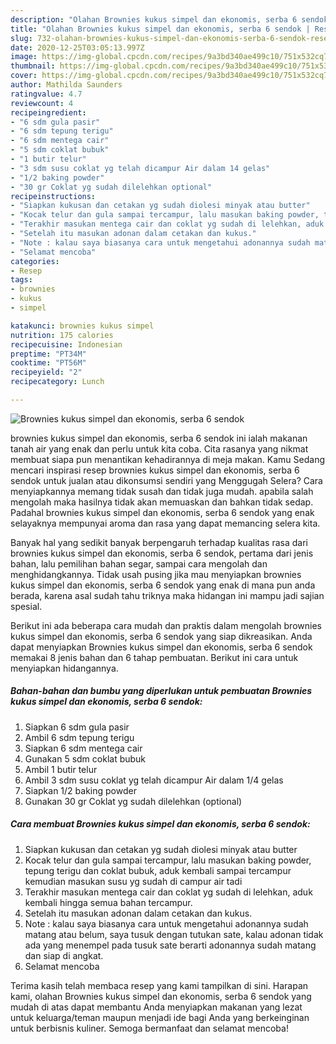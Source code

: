 ```yaml
---
description: "Olahan Brownies kukus simpel dan ekonomis, serba 6 sendok | Resep Bumbu Brownies kukus simpel dan ekonomis, serba 6 sendok Yang Enak Dan Mudah"
title: "Olahan Brownies kukus simpel dan ekonomis, serba 6 sendok | Resep Bumbu Brownies kukus simpel dan ekonomis, serba 6 sendok Yang Enak Dan Mudah"
slug: 732-olahan-brownies-kukus-simpel-dan-ekonomis-serba-6-sendok-resep-bumbu-brownies-kukus-simpel-dan-ekonomis-serba-6-sendok-yang-enak-dan-mudah
date: 2020-12-25T03:05:13.997Z
image: https://img-global.cpcdn.com/recipes/9a3bd340ae499c10/751x532cq70/brownies-kukus-simpel-dan-ekonomis-serba-6-sendok-foto-resep-utama.jpg
thumbnail: https://img-global.cpcdn.com/recipes/9a3bd340ae499c10/751x532cq70/brownies-kukus-simpel-dan-ekonomis-serba-6-sendok-foto-resep-utama.jpg
cover: https://img-global.cpcdn.com/recipes/9a3bd340ae499c10/751x532cq70/brownies-kukus-simpel-dan-ekonomis-serba-6-sendok-foto-resep-utama.jpg
author: Mathilda Saunders
ratingvalue: 4.7
reviewcount: 4
recipeingredient:
- "6 sdm gula pasir"
- "6 sdm tepung terigu"
- "6 sdm mentega cair"
- "5 sdm coklat bubuk"
- "1 butir telur"
- "3 sdm susu coklat yg telah dicampur Air dalam 14 gelas"
- "1/2 baking powder"
- "30 gr Coklat yg sudah dilelehkan optional"
recipeinstructions:
- "Siapkan kukusan dan cetakan yg sudah diolesi minyak atau butter"
- "Kocak telur dan gula sampai tercampur, lalu masukan baking powder, tepung terigu dan coklat bubuk, aduk kembali sampai tercampur kemudian masukan susu yg sudah di campur air tadi"
- "Terakhir masukan mentega cair dan coklat yg sudah di lelehkan, aduk kembali hingga semua bahan tercampur."
- "Setelah itu masukan adonan dalam cetakan dan kukus."
- "Note : kalau saya biasanya cara untuk mengetahui adonannya sudah matang atau belum, saya tusuk dengan tutukan sate, kalau adonan tidak ada yang menempel pada tusuk sate berarti adonannya sudah matang dan siap di angkat."
- "Selamat mencoba"
categories:
- Resep
tags:
- brownies
- kukus
- simpel

katakunci: brownies kukus simpel 
nutrition: 175 calories
recipecuisine: Indonesian
preptime: "PT34M"
cooktime: "PT56M"
recipeyield: "2"
recipecategory: Lunch

---
```



![Brownies kukus simpel dan ekonomis, serba 6 sendok](https://img-global.cpcdn.com/recipes/9a3bd340ae499c10/751x532cq70/brownies-kukus-simpel-dan-ekonomis-serba-6-sendok-foto-resep-utama.jpg)


brownies kukus simpel dan ekonomis, serba 6 sendok ini ialah makanan tanah air yang enak dan perlu untuk kita coba. Cita rasanya yang nikmat membuat siapa pun menantikan kehadirannya di meja makan.
Kamu Sedang mencari inspirasi resep brownies kukus simpel dan ekonomis, serba 6 sendok untuk jualan atau dikonsumsi sendiri yang Menggugah Selera? Cara menyiapkannya memang tidak susah dan tidak juga mudah. apabila salah mengolah maka hasilnya tidak akan memuaskan dan bahkan tidak sedap. Padahal brownies kukus simpel dan ekonomis, serba 6 sendok yang enak selayaknya mempunyai aroma dan rasa yang dapat memancing selera kita.

Banyak hal yang sedikit banyak berpengaruh terhadap kualitas rasa dari brownies kukus simpel dan ekonomis, serba 6 sendok, pertama dari jenis bahan, lalu pemilihan bahan segar, sampai cara mengolah dan menghidangkannya. Tidak usah pusing jika mau menyiapkan brownies kukus simpel dan ekonomis, serba 6 sendok yang enak di mana pun anda berada, karena asal sudah tahu triknya maka hidangan ini mampu jadi sajian spesial.




Berikut ini ada beberapa cara mudah dan praktis dalam mengolah brownies kukus simpel dan ekonomis, serba 6 sendok yang siap dikreasikan. Anda dapat menyiapkan Brownies kukus simpel dan ekonomis, serba 6 sendok memakai 8 jenis bahan dan 6 tahap pembuatan. Berikut ini cara untuk menyiapkan hidangannya.

<!--inarticleads1-->

##### Bahan-bahan dan bumbu yang diperlukan untuk pembuatan Brownies kukus simpel dan ekonomis, serba 6 sendok:

1. Siapkan 6 sdm gula pasir
1. Ambil 6 sdm tepung terigu
1. Siapkan 6 sdm mentega cair
1. Gunakan 5 sdm coklat bubuk
1. Ambil 1 butir telur
1. Ambil 3 sdm susu coklat yg telah dicampur Air dalam 1/4 gelas
1. Siapkan 1/2 baking powder
1. Gunakan 30 gr Coklat yg sudah dilelehkan (optional)




<!--inarticleads2-->

##### Cara membuat Brownies kukus simpel dan ekonomis, serba 6 sendok:

1. Siapkan kukusan dan cetakan yg sudah diolesi minyak atau butter
1. Kocak telur dan gula sampai tercampur, lalu masukan baking powder, tepung terigu dan coklat bubuk, aduk kembali sampai tercampur kemudian masukan susu yg sudah di campur air tadi
1. Terakhir masukan mentega cair dan coklat yg sudah di lelehkan, aduk kembali hingga semua bahan tercampur.
1. Setelah itu masukan adonan dalam cetakan dan kukus.
1. Note : kalau saya biasanya cara untuk mengetahui adonannya sudah matang atau belum, saya tusuk dengan tutukan sate, kalau adonan tidak ada yang menempel pada tusuk sate berarti adonannya sudah matang dan siap di angkat.
1. Selamat mencoba




Terima kasih telah membaca resep yang kami tampilkan di sini. Harapan kami, olahan Brownies kukus simpel dan ekonomis, serba 6 sendok yang mudah di atas dapat membantu Anda menyiapkan makanan yang lezat untuk keluarga/teman maupun menjadi ide bagi Anda yang berkeinginan untuk berbisnis kuliner. Semoga bermanfaat dan selamat mencoba!
